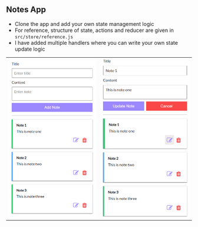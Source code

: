 ## Notes App

- Clone the app and add your own state management logic
- For reference, structure of state, actions and reducer are given in `src/store/reference.js`
- I have added multiple handlers where you can write your own state update logic

<table>
<tr>
  <td>
    <img src="./src/assets/snapshot.png" width="300">
  </td>
  <td>
    <img src="./src/assets/edit-notes.png" width="300">
  </td>
  </tr>
</table>

